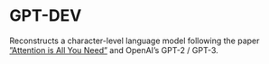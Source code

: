 # GPT-DEV
 Reconstructs a character-level language model following the paper [”Attention is All You Need”](https://arxiv.org/pdf/1706.03762.pdf) and OpenAI’s GPT-2 / GPT-3.
